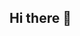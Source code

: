 ## Hi there 👋

<!--
**astley001/astley001** is a ✨ _special_ ✨ repository because its `README.md` (this file) appears on your GitHub profile.

Here are some ideas to get you started:

- 🔭 I’m currently working on university courses.
- 🌱 I’m currently learning Python.
- 👯 I’m looking to collaborate on interesting works.
- 🤔 I’m looking for help with ...
- 💬 Ask me about ...
- 📫 How to reach me:2983353284@qq.com
- 😄 Pronouns: ...
- ⚡ Fun fact: ...
-->
